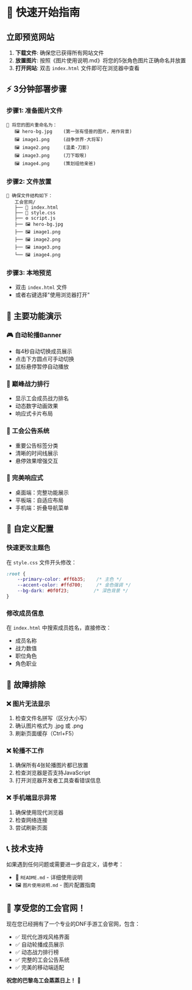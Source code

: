 # 🚀 快速开始指南

## 立即预览网站

1. **下载文件**: 确保您已获得所有网站文件
2. **放置图片**: 按照《图片使用说明.md》将您的5张角色图片正确命名并放置
3. **打开网站**: 双击 `index.html` 文件即可在浏览器中查看

## ⚡ 3分钟部署步骤

### 步骤1: 准备图片文件
```
📁 将您的图片重命名为：
   🖼️ hero-bg.jpg    (第一张有怪兽的图片，用作背景)
   🖼️ image1.png     (战争世界·大将军)
   🖼️ image2.png     (温柔·刀影)
   🖼️ image3.png     (刀下取哏)
   🖼️ image4.png     (策划组他亲爸)
```

### 步骤2: 文件放置
```
📂 确保文件结构如下：
   工会官网/
   ├── 📄 index.html
   ├── 🎨 style.css
   ├── ⚙️ script.js
   ├── 🖼️ hero-bg.jpg
   ├── 🖼️ image1.png
   ├── 🖼️ image2.png
   ├── 🖼️ image3.png
   └── 🖼️ image4.png
```

### 步骤3: 本地预览
- 双击 `index.html` 文件
- 或者右键选择"使用浏览器打开"

## 🌟 主要功能演示

### 🎮 自动轮播Banner
- 每4秒自动切换成员展示
- 点击下方圆点可手动切换
- 鼠标悬停暂停自动播放

### 👑 巅峰战力排行
- 显示工会成员战力排名
- 动态数字动画效果
- 响应式卡片布局

### 📢 工会公告系统
- 重要公告标签分类
- 清晰的时间线展示
- 悬停效果增强交互

### 📱 完美响应式
- 桌面端：完整功能展示
- 平板端：自适应布局
- 手机端：折叠导航菜单

## 🎨 自定义配置

### 快速更改主题色
在 `style.css` 文件开头修改：
```css
:root {
    --primary-color: #ff6b35;    /* 主色 */
    --accent-color: #ffd700;     /* 金色强调 */
    --bg-dark: #0f0f23;         /* 深色背景 */
}
```

### 修改成员信息
在 `index.html` 中搜索成员姓名，直接修改：
- 成员名称
- 战力数值
- 职位角色
- 角色职业

## 🔧 故障排除

### ❌ 图片无法显示
1. 检查文件名拼写（区分大小写）
2. 确认图片格式为 .jpg 或 .png
3. 刷新页面缓存（Ctrl+F5）

### ❌ 轮播不工作
1. 确保所有4张轮播图片都已放置
2. 检查浏览器是否支持JavaScript
3. 打开浏览器开发者工具查看错误信息

### ❌ 手机端显示异常
1. 确保使用现代浏览器
2. 检查网络连接
3. 尝试刷新页面

## 📞 技术支持

如果遇到任何问题或需要进一步自定义，请参考：
- 📖 `README.md` - 详细使用说明
- 🖼️ `图片使用说明.md` - 图片配置指南

## 🎉 享受您的工会官网！

现在您已经拥有了一个专业的DNF手游工会官网，包含：
- ✅ 现代化游戏风格界面
- ✅ 自动轮播成员展示
- ✅ 动态战力排行榜
- ✅ 完整的工会公告系统
- ✅ 完美的移动端适配

**祝您的巴黎岛工会蒸蒸日上！** 🚀
